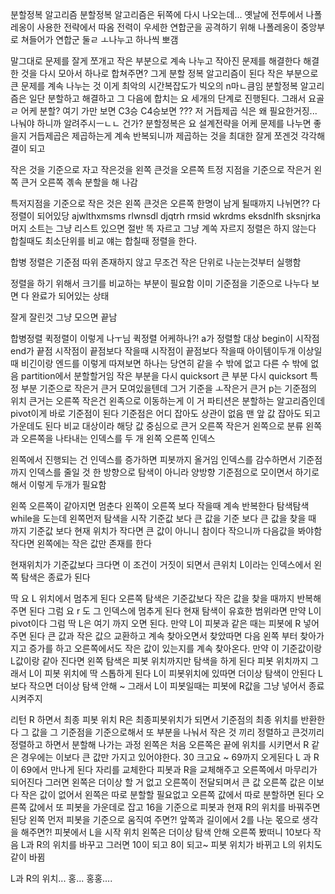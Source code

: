 분할정복 알고리즘
분할정복 알고리즘은 뒤쪽에 다시 나오는데...
옛날에 전투에서 나폴레옹이 사용한 전략에서 따옴
전력이 우세한 연합군을 공격하기 위해 나폴레옹이 중앙부로 쳐들어가 연합군 둘ㄹ ㅗ나누고 하나씩 뽀갬

말그대로
문제를 잘게 쪼개고
작은 부분으로 계속 나누고
작아진 문제를 해결한다
해결한 것을 다시 모아서 하나로 합쳐주면?
그게 분할 정복 알고리즘이 된다
작은 부분으로 큰 문제를 계속 나누는 것
이게 최악의 시간복잡도가 빅오의 n마ㄴ큼임
분할정복 알고리즘은 일단 분할하고 해결하고 그 다음에 합치는 요 세개의 단계로 진행된다. 그래서 요골ㄹ 어케 분할?
여기 가만 보면 C3승 C4승보면 ???
저 거듭제곱 식은 왜 필요한거징...
나눠야 하니까 알려주시ㅡㄴㄴ 건가?
분할정복은 요 설계전략을 어케 문제를 나누면 좋을지 거듭제곱은 제곱하는게 계속 반복되니까 제곱하는 것을 최대한 잘게 쪼겐것
각각해결이 되고 

작은 것을 기준으로 자고 작은것을 왼쪽 큰것을 오른쪽
트정 지점을 기준으로 작은거 왼쪽 큰거 오른쪽 곆속 분할을 해 나감

특저지점을 기준으로 작은 것은 왼쪽 큰것은 오른쪽
한명이 남게 될때까지 나뉘면??
다 정렬이 되어있당
ajwlthxmsms rlwnsdl djqtrh rmsid wkrdms eksdnlfh sksnjrka
머지 소트는 그냥 리스트 있으면 절반 똑 자르고 그냥 계쏙 자르지 정렬은 하지 않는다
합칠때도 최소단위를 비교
얘는 합칠때 정렬을 한다.

합병 정렬은 기준점 따위 존재하지 않고 무조건 작은 단위로 나눈는것부터 실행함

정렬을 하기 위해서 크기를 비교하는 부분이 필요함
이미 기준점을 기준으로 나누다 보면 다 완료가 되어있는 상태

잘게 잘린것
그냥 모으면 끝남

합병정렬 퀵정렬이 이렇게 나ㅜ님
퀵정렬 어케하나?!
a가 정렬할 대상 begin이 시작점 end가 끝점
시작점이 끝점보다 작을때
시작점이 끝점보다 작을때 아이템이두개 이상일때
비긴이랑 엔드를 이렇게 따져보면 하나는 당연히 같을 수 밖에 없고 다른 수 밖에 없음
partition에서 분할할거임
작은 부분을 다시 quicksort
큰 부분 다시 quicksort
특정 부분 기준으로 작은거 큰거 모여있을텐데
그거 기준을 ㅗ작은거 큰거
p는 기준점의 위치
큰거는 오른쪽 작은건 왼족으로 이동하는게 이 거
파티션은 분할하는 알고리즘인데pivot이게 바로 기준점이 된다
기준점은 어디 잡아도 상관이 없음
맨 앞 값 잡아도 되고
가운데도 된다
비교 대상이라 해당 값 중심으로 큰거 오른쪽 작은거 왼쪽으로 분류
왼쪽과 오른쪽을 나타내는 인덱스를 두 개
왼쪽 오른쪽 인덱스

왼쪽에서 진행되는 건 인덱스를 증가하면 피봇까지 올거임
인덱스를 감수하면서 기준점까지 인덱스를 줄일 것
한 방향으로 탐색이 아니라 양방향 기준점으로 모이면서 하기로 해서 이렇게 두개가 필요함

왼쪽 오른쪽이 같아지면 멈춘다
왼쪽이 오른쪽 보다 작을때 계속 반복한다
탐색탐색
while을 도는데 왼쪽먼저 탐색을 시작
기준값 보다 큰 값을 
기준 보다 큰 값을 찾을 때 까지
기준값 보다 현재 위치가 작다면 큰 값이 아니니 참이다
작으니까 다음값을 봐야함
작다면 왼쪽에는 작은 값만 존재를 한다

현재위치가 기준값보다 크다면 이 조건이 거짓이 되면서 큰위치 L이라는 인덱스에서 왼쪽 탐색은 종료가 된다

딱 요 L 위치에서 멈추게 된다
오른쪽 탐색은 기준값보다 작은 값을 찾을 때까지 반복해 주면 된다
그럼 요 r 도 그 인덱스에 멈추게 된다
현재 탐색이 유효한 범위라면 
만약 L이 pivot이다 그럼 딱 L은 여기 까지 오면 된다.
만약 L이 피봇과 같은 때는 피봇에 R 넣어주면 된다
큰 값과 작은 값으 교환하고 계속 찾아오면서 
찾았따면 다음 왼쪽 부터 찾아가지고 증가를 하고 오른쪽에서도 작은 값이 있는지를 계속 찾아온다.
만약 이 기준값이랑 L값이랑 같아 진다면
왼쪽 탐색은 피봇 위치까지만 탐색을 하게 된다
피봇 위치까지 그래서 L이 피봇 위치에 딱 스톱하게 된다
L이 피봇위치에 있따면 더이상 탐색이 안된다
L보다 작으면 더이상 탐색 안해 ~
그래서 L이 피봇일때는 피봇에 R값을 그냥 넣어서 종료 시켜주지

리턴 R 하면서 최종 피봇 위치
R은 최종피봇위치가 되면서
기준점의 최종 위치를 반환한다
그 값을 그 기준점을 기준으로해서 또 부분을 나눠서 작은 것 끼리 정렬하고 큰것끼리 정렬하고 하면서 분할해 나가는 과정
왼쪽은 처음 오른쪽은 끝에 위치를 시키면서 R 같은 경우에는 이보다 큰 값만 가지고 있어야한다.
30 크고요 ~ 69까지 오게된다
L 과 R이 69에서 만나게 된다
자리를 교체한다
피봇과 R을 교체해주고 오른쪽에서 마무리가 되어진다
그러면 왼쪽은 더이상 할 거 없고 오른쪽이 전달되며서 큰 값
오른쪽 값은 이보다 작은 값이 없어서 왼쪽은 따로 분할할 필요없고 오른쪽 값에서 따로 분할하면 된다
오른쪽 값에서 또 피봇을 가운데로 잡고 16을 기준으로 
피봇과 현재 R의 위치를 바꿔주면 된당
왼쪽 먼저 피봇을 기준으로 움직여 주면?!
앞쪽과 길이에서 2를 나눈 몫으로 생각을 해주면?!
피봇에서 L을 시작 위치 왼쪽은 더이상 탐색 안해
오른쪽 봤떠니 10보다 작음
L과 R의 위치를 바꾸고
그러면 10이 되고 8이 되고~
피봇 위치가 바뀌고 L의 위치도 같이 바뀜

L과 R의 위치...
홍...
홍홍....
